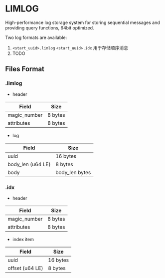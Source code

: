 # LIMLOG

High-performance log storage system for storing sequential messages and providing query functions, 64bit optimized.

Two log formats are available:

1. `<start_uuid>.limlog` `<start_uuid>.idx` 用于存储顺序消息
2. TODO

## Files Format

### .limlog

- header

| Field        | Size    |
| ------------ | ------- |
| magic_number | 8 bytes |
| attributes   | 8 bytes |

- log

| Field             | Size           |
| ----------------- | -------------- |
| uuid              | 16 bytes       |
| body_len (u64 LE) | 8 bytes        |
| body              | body_len bytes |

### .idx

- header

| Field        | Size    |
| ------------ | ------- |
| magic_number | 8 bytes |
| attributes   | 8 bytes |

- index item

| Field           | Size     |
| --------------- | -------- |
| uuid            | 16 bytes |
| offset (u64 LE) | 8 bytes  |
